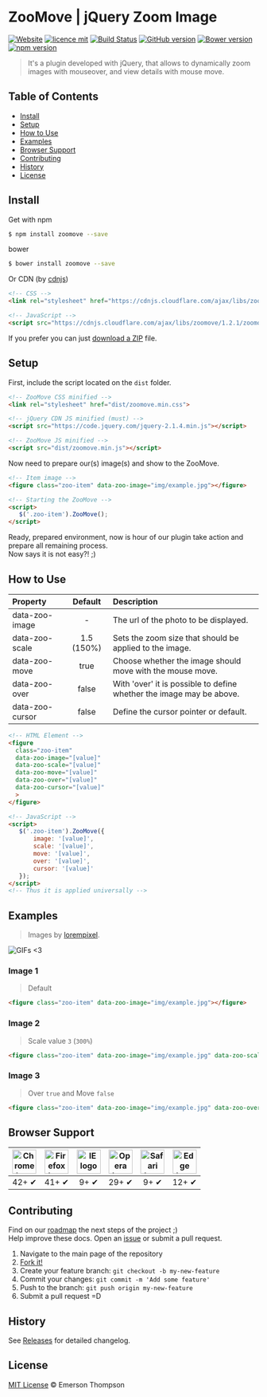 # ZooMove | jQuery Zoom Image

[![Website](https://img.shields.io/website-up-down-green-red/http/shields.io.svg)](http://thompsonemerson.github.io/zoomove)
[![licence mit](https://img.shields.io/badge/licence-MIT-blue.svg)](http://thompsonemerson.mit-license.org/)
[![Build Status](https://travis-ci.org/thompsonemerson/zoomove.svg?branch=master)](https://travis-ci.org/thompsonemerson/zoomove)
[![GitHub version](https://badge.fury.io/gh/thompsonemerson%2Fzoomove.svg)](https://badge.fury.io/gh/thompsonemerson%2Fzoomove)
[![Bower version](https://badge.fury.io/bo/zoomove.svg)](https://badge.fury.io/bo/zoomove)
[![npm version](https://badge.fury.io/js/zoomove.svg)](http://badge.fury.io/js/zoomove)

> It's a plugin developed with jQuery, that allows to dynamically zoom images with mouseover, and view details with mouse move.

## Table of Contents

- [Install](#install)
- [Setup](#setup)
- [How to Use](#how-to-use)
- [Examples](#examples)
- [Browser Support](#browser-support)
- [Contributing](#contributing)
- [History](#history)
- [License](#license)

## Install

Get with npm

```bash
$ npm install zoomove --save
```

bower

```bash
$ bower install zoomove --save
```


Or CDN (by [cdnjs](https://cdnjs.com/))

```html
<!-- CSS -->
<link rel="stylesheet" href="https://cdnjs.cloudflare.com/ajax/libs/zoomove/1.2.1/zoomove.min.css">

<!-- JavaScript -->
<script src="https://cdnjs.cloudflare.com/ajax/libs/zoomove/1.2.1/zoomove.min.js"></script>
```

If you prefer you can just [download a ZIP](https://github.com/thompsonemerson/zoomove/archive/master.zip) file.


## Setup

First, include the script located on the `dist` folder.

```html
<!-- ZooMove CSS minified -->
<link rel="stylesheet" href="dist/zoomove.min.css">

<!-- jQuery CDN JS minified (must) -->
<script src="https://code.jquery.com/jquery-2.1.4.min.js"></script>

<!-- ZooMove JS minified -->
<script src="dist/zoomove.min.js"></script>
```

Now need to prepare our(s) image(s) and show to the ZooMove.
```html
<!-- Item image -->
<figure class="zoo-item" data-zoo-image="img/example.jpg"></figure>

<!-- Starting the ZooMove -->
<script>
   $('.zoo-item').ZooMove();
</script>
```

Ready, prepared environment, now is hour of our plugin take action and prepare all remaining process. <br>
Now says it is not easy?! ;)


## How to Use

| Property  | Default  | Description |
| :------------ |:---------------:| :-----|
| data-zoo-image     | -               | The url of the photo to be displayed.                   |
| data-zoo-scale     | 1.5 (150%)      | Sets the zoom size that should be applied to the image.              |
| data-zoo-move      | true            | Choose whether the image should move with the mouse move.            |
| data-zoo-over      |  false           |  With 'over' it is possible to define whether the image may be above. |
| data-zoo-cursor    | false            | Define the cursor pointer or default.                                |

```html
<!-- HTML Element -->
<figure
  class="zoo-item"
  data-zoo-image="[value]"
  data-zoo-scale="[value]"
  data-zoo-move="[value]"
  data-zoo-over="[value]"
  data-zoo-cursor="[value]"
  >
</figure>
```

```html
<!-- JavaScript -->
<script>
   $('.zoo-item').ZooMove({
       image: '[value]',
       scale: '[value]',
       move: '[value]',
       over: '[value]',
       cursor: '[value]'
   });
</script>
<!-- Thus it is applied universally -->
```

## Examples

>  Images by [lorempixel](http://lorempixel.com).

![GIFs <3](https://media.giphy.com/media/3o6ozmHwJIzCaBadgI/giphy.gif)

### Image 1

> Default

```html
<figure class="zoo-item" data-zoo-image="img/example.jpg"></figure>
```

### Image 2

> Scale value `3` (`300%`)

```html
<figure class="zoo-item" data-zoo-image="img/example.jpg" data-zoo-scale="3"></figure>
```

### Image 3

> Over `true` and Move `false`

```html
<figure class="zoo-item" data-zoo-image="img/example.jpg" data-zoo-over="true" data-zoo-move="false"></figure>
```

## Browser Support

| <img src="http://emersonthompson.com.br/assets/img/chrome.png" width="48px" height="48px" alt="Chrome logo"> | <img src="http://emersonthompson.com.br/assets/img/firefox.png" width="48px" height="48px" alt="Firefox logo"> | <img src="http://emersonthompson.com.br/assets/img/ie.png" width="48px" height="48px" alt="IE logo"> | <img src="http://emersonthompson.com.br/assets/img/opera.png" width="48px" height="48px" alt="Opera logo"> | <img src="http://emersonthompson.com.br/assets/img/safari.png" width="48px" height="48px" alt="Safari logo"> | <img src="http://emersonthompson.com.br/assets/img/edge.png" width="48px" height="48px" alt="Edge logo"> |
|:---:|:---:|:---:|:---:|:---:|:---:|
| 42+ ✔ | 41+ ✔ | 9+ ✔ | 29+ ✔ | 9+ ✔ | 12+ ✔ |


## Contributing

Find on our [roadmap](https://github.com/thompsonemerson/zoomove/issues/1) the next steps of the project ;) <br>
Help improve these docs. Open an [issue](https://github.com/thompsonemerson/zoomove/issues/new) or submit a pull request.

1. Navigate to the main page of the repository
1. [Fork it!](https://github.com/thompsonemerson/zoomove#fork-destination-box)
1. Create your feature branch: `git checkout -b my-new-feature`
1. Commit your changes: `git commit -m 'Add some feature'`
1. Push to the branch: `git push origin my-new-feature`
1. Submit a pull request =D

## History

See [Releases](https://github.com/thompsonemerson/zoomove/releases) for detailed changelog.

## License

[MIT License](http://thompsonemerson.mit-license.org/) © Emerson Thompson
